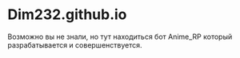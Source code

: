 # Dim232.github.io

Возможно вы не знали, но тут находиться бот Anime_RP который разрабатывается и совершенствуется.
